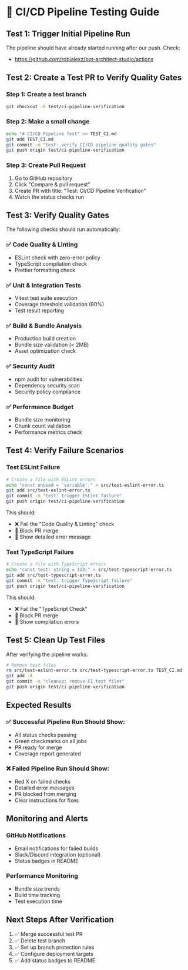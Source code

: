 # 🧪 CI/CD Pipeline Testing Guide

## Test 1: Trigger Initial Pipeline Run

The pipeline should have already started running after our push. Check:

- https://github.com/robialexz/bot-architect-studio/actions

## Test 2: Create a Test PR to Verify Quality Gates

### Step 1: Create a test branch

```bash
git checkout -b test/ci-pipeline-verification
```

### Step 2: Make a small change

```bash
echo "# CI/CD Pipeline Test" >> TEST_CI.md
git add TEST_CI.md
git commit -m "test: verify CI/CD pipeline quality gates"
git push origin test/ci-pipeline-verification
```

### Step 3: Create Pull Request

1. Go to GitHub repository
2. Click "Compare & pull request"
3. Create PR with title: "Test: CI/CD Pipeline Verification"
4. Watch the status checks run

## Test 3: Verify Quality Gates

The following checks should run automatically:

### ✅ Code Quality & Linting

- ESLint check with zero-error policy
- TypeScript compilation check
- Prettier formatting check

### ✅ Unit & Integration Tests

- Vitest test suite execution
- Coverage threshold validation (80%)
- Test result reporting

### ✅ Build & Bundle Analysis

- Production build creation
- Bundle size validation (< 2MB)
- Asset optimization check

### ✅ Security Audit

- npm audit for vulnerabilities
- Dependency security scan
- Security policy compliance

### ✅ Performance Budget

- Bundle size monitoring
- Chunk count validation
- Performance metrics check

## Test 4: Verify Failure Scenarios

### Test ESLint Failure

```bash
# Create a file with ESLint errors
echo "const unused = 'variable';" > src/test-eslint-error.ts
git add src/test-eslint-error.ts
git commit -m "test: trigger ESLint failure"
git push origin test/ci-pipeline-verification
```

This should:

- ❌ Fail the "Code Quality & Linting" check
- 🚫 Block PR merge
- 📝 Show detailed error message

### Test TypeScript Failure

```bash
# Create a file with TypeScript errors
echo "const test: string = 123;" > src/test-typescript-error.ts
git add src/test-typescript-error.ts
git commit -m "test: trigger TypeScript failure"
git push origin test/ci-pipeline-verification
```

This should:

- ❌ Fail the "TypeScript Check"
- 🚫 Block PR merge
- 📝 Show compilation errors

## Test 5: Clean Up Test Files

After verifying the pipeline works:

```bash
# Remove test files
rm src/test-eslint-error.ts src/test-typescript-error.ts TEST_CI.md
git add -A
git commit -m "cleanup: remove CI test files"
git push origin test/ci-pipeline-verification
```

## Expected Results

### ✅ Successful Pipeline Run Should Show:

- All status checks passing
- Green checkmarks on all jobs
- PR ready for merge
- Coverage report generated

### ❌ Failed Pipeline Run Should Show:

- Red X on failed checks
- Detailed error messages
- PR blocked from merging
- Clear instructions for fixes

## Monitoring and Alerts

### GitHub Notifications

- Email notifications for failed builds
- Slack/Discord integration (optional)
- Status badges in README

### Performance Monitoring

- Bundle size trends
- Build time tracking
- Test execution time

## Next Steps After Verification

1. ✅ Merge successful test PR
2. ✅ Delete test branch
3. ✅ Set up branch protection rules
4. ✅ Configure deployment targets
5. ✅ Add status badges to README

